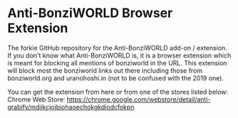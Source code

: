 # Anti-BonziWORLD Browser Extension
The forkie GitHub repository for the Anti-BonziWORLD add-on / extension. If you don't know what Anti-BonziWORLD is, it is a browser extension which is meant for blocking all mentions of bonziworld in the URL. This extension will block most the bonziworld links out there including those from bonziworld.org and uranohoshi.in (not to be confused with the 2019 one).

You can get the extension from here or from one of the stores listed below: <br>
Chrome Web Store: https://chrome.google.com/webstore/detail/anti-grabify/mdiikcjojbiohaoechokgkdiodcfokpn <br>
